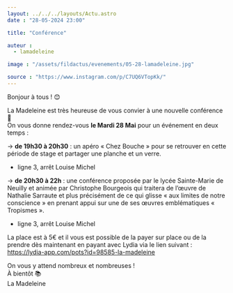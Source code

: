 ```yaml
---
layout: ../../../layouts/Actu.astro
date : "28-05-2024 23:00"

title: "Conférence"

auteur :
  - lamadeleine

image : "/assets/fildactus/evenements/05-28-lamadeleine.jpg"

source : "https://www.instagram.com/p/C7UQ6VTopKk/"
---
```


Bonjour à tous ! 😊

La Madeleine est très heureuse de vous convier à une nouvelle conférence 🎤  
On vous donne rendez-vous __le Mardi 28 Mai__ pour un événement en deux temps :

-> __de 19h30 à 20h30__ : un apéro « Chez Bouche » pour se retrouver en cette période de stage et partager une planche et un verre.  
- ligne 3, arrêt Louise Michel

-> __de 20h30 à 22h__ : une conférence proposée par le lycée Sainte-Marie de Neuilly et animée par Christophe Bourgeois qui traitera de l’œuvre de Nathalie Sarraute et plus précisément de ce qui glisse « aux limites de notre conscience » en prenant appui sur une de ses œuvres emblématiques «  Tropismes ».  
- ligne 3, arrêt Louise Michel

La place est à 5€ et il vous est possible de la payer sur place ou de la prendre dès maintenant en payant avec Lydia via le lien suivant : https://lydia-app.com/pots?id=98585-la-madeleine

On vous y attend nombreux et nombreuses !  
À bientôt 📚  
La Madeleine
